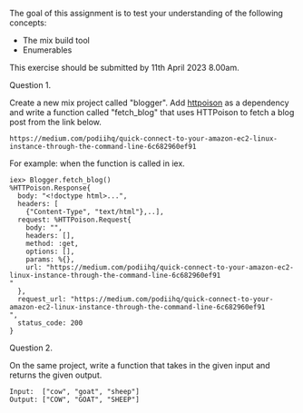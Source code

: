 The goal of this assignment is to test your understanding of the following concepts:
- The mix build tool
- Enumerables

This exercise should be submitted by 11th April 2023 8.00am.

Question 1.

Create a new mix project called "blogger". Add [httpoison](hexdocs.pm/httpoison) as a dependency and write a function called "fetch_blog" that uses HTTPoison to fetch a blog post from the link below.

```
https://medium.com/podiihq/quick-connect-to-your-amazon-ec2-linux-instance-through-the-command-line-6c682960ef91
```
For example:
when the function is called in iex.
```
iex> Blogger.fetch_blog()
%HTTPoison.Response{
  body: "<!doctype html>...",
  headers: [    
    {"Content-Type", "text/html"},..],  
  request: %HTTPoison.Request{
    body: "",
    headers: [],
    method: :get,
    options: [],
    params: %{},
    url: "https://medium.com/podiihq/quick-connect-to-your-amazon-ec2-linux-instance-through-the-command-line-6c682960ef91
"
  },
  request_url: "https://medium.com/podiihq/quick-connect-to-your-amazon-ec2-linux-instance-through-the-command-line-6c682960ef91
",
  status_code: 200
}

```

Question 2.

On the same project, write a function that takes in the given input and returns the given output.
```
Input:  ["cow", "goat", "sheep"]
Output: ["COW", "GOAT", "SHEEP"]
```
